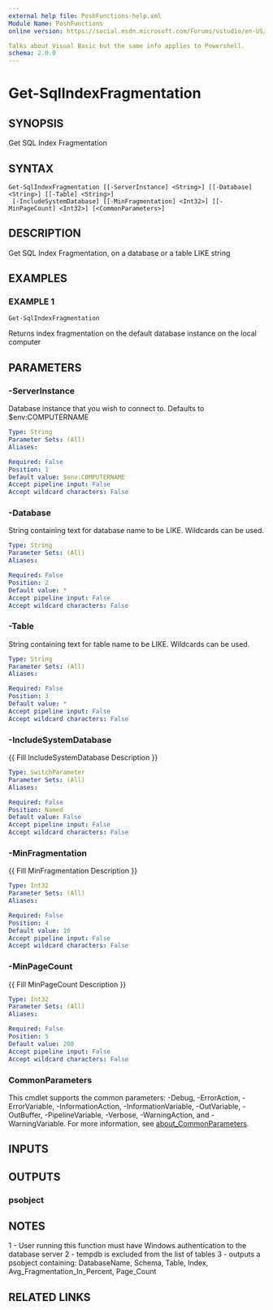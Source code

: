 ```yaml
---
external help file: PoshFunctions-help.xml
Module Name: PoshFunctions
online version: https://social.msdn.microsoft.com/Forums/vstudio/en-US/0221d962-26e6-4a7e-be7a-72cd669a0dfc/why-systemmathround0251-2?forum=vbgeneral

Talks about Visual Basic but the same info applies to Powershell.
schema: 2.0.0
---
```


# Get-SqlIndexFragmentation

## SYNOPSIS
Get SQL Index Fragmentation

## SYNTAX

```
Get-SqlIndexFragmentation [[-ServerInstance] <String>] [[-Database] <String>] [[-Table] <String>]
 [-IncludeSystemDatabase] [[-MinFragmentation] <Int32>] [[-MinPageCount] <Int32>] [<CommonParameters>]
```

## DESCRIPTION
Get SQL Index Fragmentation, on a database or a table LIKE string

## EXAMPLES

### EXAMPLE 1
```
Get-SqlIndexFragmentation
```

Returns index fragmentation on the default database instance on the local computer

## PARAMETERS

### -ServerInstance
Database instance that you wish to connect to.
Defaults to $env:COMPUTERNAME

```yaml
Type: String
Parameter Sets: (All)
Aliases:

Required: False
Position: 1
Default value: $env:COMPUTERNAME
Accept pipeline input: False
Accept wildcard characters: False
```

### -Database
String containing text for database name to be LIKE.
Wildcards can be used.

```yaml
Type: String
Parameter Sets: (All)
Aliases:

Required: False
Position: 2
Default value: *
Accept pipeline input: False
Accept wildcard characters: False
```

### -Table
String containing text for table name to be LIKE.
Wildcards can be used.

```yaml
Type: String
Parameter Sets: (All)
Aliases:

Required: False
Position: 3
Default value: *
Accept pipeline input: False
Accept wildcard characters: False
```

### -IncludeSystemDatabase
{{ Fill IncludeSystemDatabase Description }}

```yaml
Type: SwitchParameter
Parameter Sets: (All)
Aliases:

Required: False
Position: Named
Default value: False
Accept pipeline input: False
Accept wildcard characters: False
```

### -MinFragmentation
{{ Fill MinFragmentation Description }}

```yaml
Type: Int32
Parameter Sets: (All)
Aliases:

Required: False
Position: 4
Default value: 10
Accept pipeline input: False
Accept wildcard characters: False
```

### -MinPageCount
{{ Fill MinPageCount Description }}

```yaml
Type: Int32
Parameter Sets: (All)
Aliases:

Required: False
Position: 5
Default value: 200
Accept pipeline input: False
Accept wildcard characters: False
```

### CommonParameters
This cmdlet supports the common parameters: -Debug, -ErrorAction, -ErrorVariable, -InformationAction, -InformationVariable, -OutVariable, -OutBuffer, -PipelineVariable, -Verbose, -WarningAction, and -WarningVariable. For more information, see [about_CommonParameters](http://go.microsoft.com/fwlink/?LinkID=113216).

## INPUTS

## OUTPUTS

### psobject
## NOTES
1 - User running this function must have Windows authentication to the database server
2 - tempdb is excluded from the list of tables
3 - outputs a psobject containing:
    DatabaseName, Schema, Table, Index, Avg_Fragmentation_In_Percent, Page_Count

## RELATED LINKS
